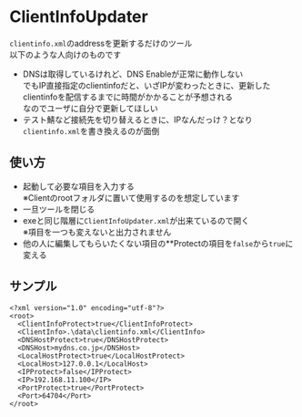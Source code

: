 # ClientInfoUpdater
`clientinfo.xml`のaddressを更新するだけのツール  
以下のような人向けのものです
* DNSは取得しているけれど、DNS Enableが正常に動作しない  
でもIP直接指定のclientinfoだと、いざIPが変わったときに、更新したclientinfoを配信するまでに時間がかかることが予想される  
なのでユーザに自分で更新してほしい
* テスト鯖など接続先を切り替えるときに、IPなんだっけ？となり`clientinfo.xml`を書き換えるのが面倒

## 使い方
* 起動して必要な項目を入力する  
※Clientのrootフォルダに置いて使用するのを想定しています
* 一旦ツールを閉じる
* exeと同じ階層に`ClientInfoUpdater.xml`が出来ているので開く  
※項目を一つも変えないと出力されません
* 他の人に編集してもらいたくない項目の**Protectの項目を`false`から`true`に変える

## サンプル
```
<?xml version="1.0" encoding="utf-8"?>
<root>
  <ClientInfoProtect>true</ClientInfoProtect>
  <ClientInfo>.\data\clientinfo.xml</ClientInfo>
  <DNSHostProtect>true</DNSHostProtect>
  <DNSHost>mydns.co.jp</DNSHost>
  <LocalHostProtect>true</LocalHostProtect>
  <LocalHost>127.0.0.1</LocalHost>
  <IPProtect>false</IPProtect>
  <IP>192.168.11.100</IP>
  <PortProtect>true</PortProtect>
  <Port>64704</Port>
</root>
```